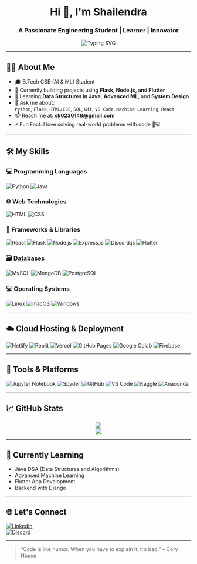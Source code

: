 <h1 align="center">Hi 👋, I'm Shailendra</h1>
<h3 align="center">A Passionate Engineering Student | Learner | Innovator</h3>

<p align="center">
  <img src="https://readme-typing-svg.herokuapp.com?font=Fira+Code&pause=1000&center=true&vCenter=true&width=435&lines=Machine+Learning+Enthusiast;Artificial+Intelligence+Explorer;Data+Science+Learner;Open+Source+Contributor;Always+Learning+Something+New!" alt="Typing SVG" />
</p>

---

## 🧑‍💻 About Me

- 🎓 B.Tech CSE (AI & ML) Student  
- 🔭 Currently building projects using **Flask, Node.js, and Flutter**
- 🌱 Learning **Data Structures in Java**, **Advanced ML**, and **System Design**
- 💬 Ask me about:  
  `Python`, `Flask`, `HTML/CSS`, `SQL`, `Git`, `VS Code`, `Machine Learning`, `React`
- 📫 Reach me at: **sk0230148@gmail.com**
- ⚡ Fun Fact: I love solving real-world problems with code 🧠💻

---

## 🛠️ My Skills

### 💻 Programming Languages
![Python](https://img.shields.io/badge/Python-3776AB?style=flat&logo=python&logoColor=white)
![Java](https://img.shields.io/badge/Java-ED8B00?style=flat&logo=java&logoColor=white)

### 🌐 Web Technologies
![HTML](https://img.shields.io/badge/HTML-E34F26?style=flat&logo=html5&logoColor=white)
![CSS](https://img.shields.io/badge/CSS-1572B6?style=flat&logo=css3&logoColor=white)

### 🧩 Frameworks & Libraries
![React](https://img.shields.io/badge/React-20232A?style=flat&logo=react&logoColor=61DAFB)
![Flask](https://img.shields.io/badge/Flask-000000?style=flat&logo=flask&logoColor=white)
![Node.js](https://img.shields.io/badge/Node.js-339933?style=flat&logo=nodedotjs&logoColor=white)
![Express.js](https://img.shields.io/badge/Express.js-000000?style=flat&logo=express&logoColor=white)
![Discord.js](https://img.shields.io/badge/Discord.js-5865F2?style=flat&logo=discord&logoColor=white)
![Flutter](https://img.shields.io/badge/Flutter-02569B?style=flat&logo=flutter&logoColor=white)

### 🗃️ Databases
![MySQL](https://img.shields.io/badge/MySQL-00758F?style=flat&logo=mysql&logoColor=white)
![MongoDB](https://img.shields.io/badge/MongoDB-4EA94B?style=flat&logo=mongodb&logoColor=white)
![PostgreSQL](https://img.shields.io/badge/PostgreSQL-316192?style=flat&logo=postgresql&logoColor=white)

### 💻 Operating Systems
![Linux](https://img.shields.io/badge/Linux-FCC624?style=flat&logo=linux&logoColor=black)
![macOS](https://img.shields.io/badge/macOS-000000?style=flat&logo=apple&logoColor=white)
![Windows](https://img.shields.io/badge/Windows-0078D6?style=flat&logo=windows&logoColor=white)

---

## ☁️ Cloud Hosting & Deployment
![Netlify](https://img.shields.io/badge/Netlify-00C7B7?style=flat&logo=netlify&logoColor=white)
![Replit](https://img.shields.io/badge/Replit-667881?style=flat&logo=replit&logoColor=white)
![Vercel](https://img.shields.io/badge/Vercel-000000?style=flat&logo=vercel&logoColor=white)
![GitHub Pages](https://img.shields.io/badge/GitHub%20Pages-121013?style=flat&logo=github&logoColor=white)
![Google Colab](https://img.shields.io/badge/Google%20Colab-F9AB00?style=flat&logo=google-colab&logoColor=white)
![Firebase](https://img.shields.io/badge/Firebase-FFCA28?style=flat&logo=firebase&logoColor=black)

---

## 🔧 Tools & Platforms
![Jupyter Notebook](https://img.shields.io/badge/Jupyter%20Notebook-F37626?style=flat&logo=jupyter&logoColor=white)
![Spyder](https://img.shields.io/badge/Spyder-FF0000?style=flat&logo=spyder-ide&logoColor=white)
![GitHub](https://img.shields.io/badge/GitHub-181717?style=flat&logo=github&logoColor=white)
![VS Code](https://img.shields.io/badge/VS_Code-007ACC?style=flat&logo=visual-studio-code&logoColor=white)
![Kaggle](https://img.shields.io/badge/Kaggle-20BEFF?style=flat&logo=kaggle&logoColor=white)
![Anaconda](https://img.shields.io/badge/Anaconda-44A833?style=flat&logo=anaconda&logoColor=white)

---

## 📈 GitHub Stats

<p align="center">
  <img src="https://github-readme-stats.vercel.app/api?username=shlndra&show_icons=true&theme=radical" />
  <br/>
  <img src="https://github-readme-streak-stats.herokuapp.com/?user=shlndra&theme=radical" />
</p>

---

## 🌱 Currently Learning
- Java DSA (Data Structures and Algorithms)
- Advanced Machine Learning
- Flutter App Development
- Backend with Django

---

## 🌐 Let's Connect

[![LinkedIn](https://img.shields.io/badge/LinkedIn-0A66C2?style=for-the-badge&logo=linkedin&logoColor=white)](https://www.linkedin.com/in/shailender-18a18528a)  
[![Discord](https://img.shields.io/badge/Discord-5865F2?style=for-the-badge&logo=discord&logoColor=white)](https://discord.com)

---

> “Code is like humor. When you have to explain it, it’s bad.” – Cory House
